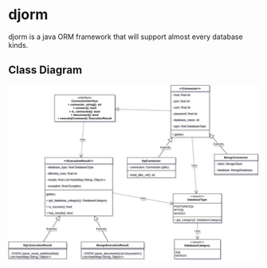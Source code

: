 # djorm
djorm is a java ORM framework that will support almost every database kinds.

## Class Diagram
![Class diagram of djorm](./docs/djorm_class_diagram.drawio.svg)